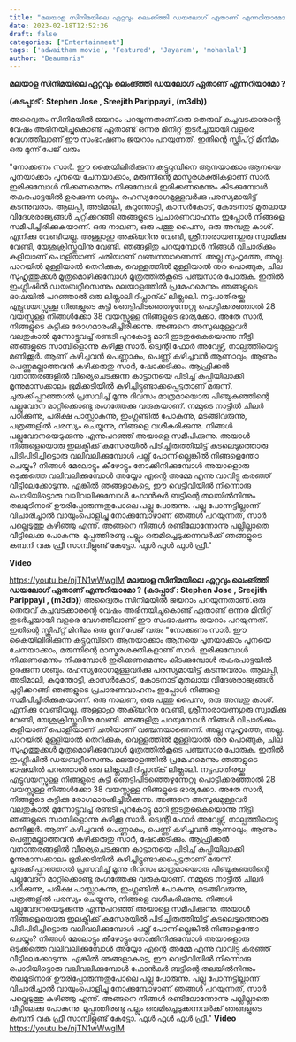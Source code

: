 ```yaml
---
title: "മലയാള സിനിമയിലെ ഏറ്റവും ലെംങ്ത്തി ഡയലോഗ് ഏതാണ് എന്നറിയാമോ ?"
date: 2023-02-18T12:52:26
draft: false
categories: ["Entertainment"]
tags: ['adwaitham movie', 'Featured', 'Jayaram', 'mohanlal']
author: "Beaumaris"
---
```


<strong>മലയാള സിനിമയിലെ ഏറ്റവും ലെംങ്ത്തി ഡയലോഗ് ഏതാണ് എന്നറിയാമോ ?</strong>

<strong>(കടപ്പാട് : Stephen Jose , Sreejith Parippayi , (m3db))</strong>

അദ്വൈതം സിനിമയിൽ ജയറാം പറയുന്നതാണ്.ഒരു തെരുവ് കച്ചവടക്കാരൻ്റെ വേഷം അഭിനയിച്ചുകൊണ്ട് ഏതാണ്ട് ഒന്നര മിനിറ്റ് തുടർച്ചയായി വളരെ വേഗത്തിലാണ് ഈ സംഭാഷണം ജയറാം പറയുന്നത്. ഇതിന്റെ സ്ക്രിപ്റ്റ് മിനിമം ഒരു മൂന്ന് പേജ് വരും

"നോക്കണം സാർ. ഈ കൈയിലിരിക്കുന്ന കട്ടുറുമ്പിനെ ആനയാക്കാം ആനയെ പൂനയാക്കാം പൂനയെ ചേനയാക്കാം, മരുന്നിന്റെ മാസ്മരശക്തികളാണ് സാർ. ഇരിക്കുമ്പോൾ നിക്കണമെന്നും നിക്കുമ്പോൾ ഇരിക്കണമെന്നും കിടക്കുമ്പോൾ തകരപാട്ടയിൽ ഉരക്കുന്ന ശബ്ദം. രഹസ്യരോഗമുള്ളവർക്കു പരസ്യമായിട്ട് കടന്നുവരാം. ആലപ്പി, അടിമാലി, കുറുന്തോട്ടി, കാസർകോട്, കോടനാട് മുതലായ വിദേശരാജ്യങ്ങൾ ചുറ്റിക്കറങ്ങി ഞങ്ങളുടെ പ്രചാരണവാഹനം ഇപ്പോൾ നിങ്ങളെ സമീപിച്ചിരിക്കുകയാണ്. ഒരു നാലണ, ഒരു പത്തു പൈസ, ഒരു അമ്പതു കാശ്. എനിക്കു വേണ്ടിയല്ല. അള്ളാഹു അക്ബറിനു വേണ്ടി, ശ്രീനാരായണഗുരു സ്വാമിക്കു വേണ്ടി, യേശുക്രിസ്തുവിനു വേണ്ടി. ഞങ്ങളിതു പറയുമ്പോൾ നിങ്ങൾ വിചാരിക്കും കളിയാണ് പൊളിയാണ് ചതിയാണ് വഞ്ചനയാണെന്ന്. അല്ല സുഹൃത്തേ, അല്ല. പാറയിൽ മുള്ളിയാൽ തെറിക്കുക, വെള്ളത്തിൽ മുള്ളിയാൽ നുര പൊങ്ങുക, ചില സുഹൃത്തുക്കൾ മൂത്രമൊഴിക്കുമ്പോൾ മൂത്രത്തിൽകൂടെ പഞ്ചസാര പോരുക. ഇതിൽ ഇംഗ്ലീഷിൽ ഡയബറ്റീസെന്നും മലയാളത്തിൽ പ്രമേഹമെന്നും ഞങ്ങളുടെ ഭാഷയിൽ പറഞ്ഞാൽ ഒരു ലിങ്ക്ലാലി ദിപ്ലാന്ക് ലിങ്ക്ലാലി. നട്ടപാതിരയ്ക്കു എട്ടുവയസ്സുള്ള നിങ്ങളുടെ കുട്ടി ഞെട്ടിപിടഞ്ഞെഴുന്നേറ്റു പൊട്ടിക്കരഞ്ഞാൽ 28 വയസ്സുള്ള നിങ്ങൾക്കോ 38 വയസ്സുള്ള നിങ്ങളുടെ ഭാര്യക്കോ. അതേ സാർ, നിങ്ങളുടെ കുട്ടിക്കു രോഗമാരംഭിച്ചിരിക്കുന്നു. അങ്ങനെ അസുഖമുള്ളവർ വലതുകാൽ മുന്നോട്ടുവച്ച് രണ്ടടി പുറകോട്ടു മാറി ഇടതുകൈയൊന്നു നീട്ടി ഞങ്ങളുടെ സാമ്പിളൊന്നു കഴിക്കൂ സാർ. ട്വെന്റി ഫോർ അവേഴ്സ്, നാല്പത്തിയെട്ടു മണിക്കൂർ. ആണ് കഴിച്ചവൻ പെണ്ണാകും, പെണ്ണ് കഴിച്ചവൻ ആണാവും, ആണും പെണ്ണുമല്ലാത്തവൻ കഴിക്കരുതു സാർ, ഷോക്കടിക്കും. ആഫ്രിക്കൻ വനാന്തരങ്ങളിൽ വീര്യെചെടക്കുന്ന കാട്ടാനയെ പിടിച്ച് കുപ്പിയിലാക്കി മൂന്നുമാസക്കാലം ഭൂമിക്കടിയിൽ കുഴിച്ചിട്ടുണ്ടാക്കപ്പെട്ടതാണ് മരുന്ന്. ചുരുക്കിപ്പറഞ്ഞാൽ പ്രസവിച്ച് മൂന്നു ദിവസം മാത്രമായൊരു പിഞ്ചുകുഞ്ഞിന്റെ പല്ലുവേദന മാറ്റിക്കൊണ്ടു രംഗത്തേക്കു വരുകയാണ്. നമ്മുടെ നാട്ടിൽ ചിലർ പഠിക്കുന്നു, പരീക്ഷ പാസ്സാകുന്നു, ഇംഗ്ലണ്ടിൽ പോകുന്നു, മടങ്ങിവരുന്നു, പത്രങ്ങളിൽ പരസ്യം ചെയ്യുന്നു, നിങ്ങളെ വശീകരിക്കുന്നു. നിങ്ങൾ പല്ലുവേദനയെടുക്കുന്നു എന്നുപറഞ്ഞ് അയാളെ സമീപിക്കുന്നു. അയാൾ നിങ്ങളെയൊരു ഇലക്ട്രിക്ക് കസേരയിൽ പിടിച്ചിരുത്തിയിട്ട് കുടലെടുത്തൊരു പിടിപിടിച്ചിട്ടൊരു വലിവലിക്കുമ്പോൾ പല്ല് പോന്നില്ലെങ്കിൽ നിങ്ങളെന്തോ ചെയ്യും? നിങ്ങൾ മേലോട്ടും കീഴോട്ടും നോക്കിനിക്കുമ്പോൾ അയാളൊരു ഒടുക്കത്തെ വലിവലിക്കുമ്പോൾ അയ്യോ എന്റെ അമ്മേ എന്നു വാവിട്ടു കരഞ്ഞ് വീട്ടിലേക്കോടുന്നു. എങ്കിൽ ഞങ്ങളാകട്ടെ, ഈ വെട്ടിവിയിൽ നിന്നൊരു പൊടിയിട്ടൊരു വലിവലിക്കുമ്പോൾ ഫോൻകർ ബട്ടിന്റെ തലയിൽനിന്നും തലമുടിനാര് ഊരിപ്പോരുന്നതുപോലെ പല്ലു പോരുന്നു. പല്ലു പോന്നട്ടില്ലാന്ന് വിചാരിച്ചാൽ വായുംപൊളിച്ചു നോക്കുമ്പോഴാണ് ഞങ്ങൾ പറയുന്നത്, സാർ പല്ലെടുത്തു കഴിഞ്ഞു എന്ന്. അങ്ങനെ നിങ്ങൾ രണ്ടിലോന്നോന്നു പല്ലില്ലാതെ വീട്ടിലേക്കു പോകുന്നു. മുപ്പത്തിരണ്ടു പല്ലും ഒരുമിച്ചെടുക്കന്നവർക്ക് ഞങ്ങളുടെ കമ്പനി വക ഫ്രീ സാമ്പിളുണ്ട് കേട്ടോ. ഫുൾ ഫുൾ ഫുൾ ഫ്രീ."

<strong>Video </strong>

https://youtu.be/njTN1wWwglM
**മലയാള സിനിമയിലെ ഏറ്റവും ലെംങ്ത്തി ഡയലോഗ് ഏതാണ് എന്നറിയാമോ ?** **(കടപ്പാട് : Stephen Jose , Sreejith Parippayi , (m3db))** അദ്വൈതം സിനിമയിൽ ജയറാം പറയുന്നതാണ്.ഒരു തെരുവ് കച്ചവടക്കാരൻ്റെ വേഷം അഭിനയിച്ചുകൊണ്ട് ഏതാണ്ട് ഒന്നര മിനിറ്റ് തുടർച്ചയായി വളരെ വേഗത്തിലാണ് ഈ സംഭാഷണം ജയറാം പറയുന്നത്. ഇതിന്റെ സ്ക്രിപ്റ്റ് മിനിമം ഒരു മൂന്ന് പേജ് വരും "നോക്കണം സാർ. ഈ കൈയിലിരിക്കുന്ന കട്ടുറുമ്പിനെ ആനയാക്കാം ആനയെ പൂനയാക്കാം പൂനയെ ചേനയാക്കാം, മരുന്നിന്റെ മാസ്മരശക്തികളാണ് സാർ. ഇരിക്കുമ്പോൾ നിക്കണമെന്നും നിക്കുമ്പോൾ ഇരിക്കണമെന്നും കിടക്കുമ്പോൾ തകരപാട്ടയിൽ ഉരക്കുന്ന ശബ്ദം. രഹസ്യരോഗമുള്ളവർക്കു പരസ്യമായിട്ട് കടന്നുവരാം. ആലപ്പി, അടിമാലി, കുറുന്തോട്ടി, കാസർകോട്, കോടനാട് മുതലായ വിദേശരാജ്യങ്ങൾ ചുറ്റിക്കറങ്ങി ഞങ്ങളുടെ പ്രചാരണവാഹനം ഇപ്പോൾ നിങ്ങളെ സമീപിച്ചിരിക്കുകയാണ്. ഒരു നാലണ, ഒരു പത്തു പൈസ, ഒരു അമ്പതു കാശ്. എനിക്കു വേണ്ടിയല്ല. അള്ളാഹു അക്ബറിനു വേണ്ടി, ശ്രീനാരായണഗുരു സ്വാമിക്കു വേണ്ടി, യേശുക്രിസ്തുവിനു വേണ്ടി. ഞങ്ങളിതു പറയുമ്പോൾ നിങ്ങൾ വിചാരിക്കും കളിയാണ് പൊളിയാണ് ചതിയാണ് വഞ്ചനയാണെന്ന്. അല്ല സുഹൃത്തേ, അല്ല. പാറയിൽ മുള്ളിയാൽ തെറിക്കുക, വെള്ളത്തിൽ മുള്ളിയാൽ നുര പൊങ്ങുക, ചില സുഹൃത്തുക്കൾ മൂത്രമൊഴിക്കുമ്പോൾ മൂത്രത്തിൽകൂടെ പഞ്ചസാര പോരുക. ഇതിൽ ഇംഗ്ലീഷിൽ ഡയബറ്റീസെന്നും മലയാളത്തിൽ പ്രമേഹമെന്നും ഞങ്ങളുടെ ഭാഷയിൽ പറഞ്ഞാൽ ഒരു ലിങ്ക്ലാലി ദിപ്ലാന്ക് ലിങ്ക്ലാലി. നട്ടപാതിരയ്ക്കു എട്ടുവയസ്സുള്ള നിങ്ങളുടെ കുട്ടി ഞെട്ടിപിടഞ്ഞെഴുന്നേറ്റു പൊട്ടിക്കരഞ്ഞാൽ 28 വയസ്സുള്ള നിങ്ങൾക്കോ 38 വയസ്സുള്ള നിങ്ങളുടെ ഭാര്യക്കോ. അതേ സാർ, നിങ്ങളുടെ കുട്ടിക്കു രോഗമാരംഭിച്ചിരിക്കുന്നു. അങ്ങനെ അസുഖമുള്ളവർ വലതുകാൽ മുന്നോട്ടുവച്ച് രണ്ടടി പുറകോട്ടു മാറി ഇടതുകൈയൊന്നു നീട്ടി ഞങ്ങളുടെ സാമ്പിളൊന്നു കഴിക്കൂ സാർ. ട്വെന്റി ഫോർ അവേഴ്സ്, നാല്പത്തിയെട്ടു മണിക്കൂർ. ആണ് കഴിച്ചവൻ പെണ്ണാകും, പെണ്ണ് കഴിച്ചവൻ ആണാവും, ആണും പെണ്ണുമല്ലാത്തവൻ കഴിക്കരുതു സാർ, ഷോക്കടിക്കും. ആഫ്രിക്കൻ വനാന്തരങ്ങളിൽ വീര്യെചെടക്കുന്ന കാട്ടാനയെ പിടിച്ച് കുപ്പിയിലാക്കി മൂന്നുമാസക്കാലം ഭൂമിക്കടിയിൽ കുഴിച്ചിട്ടുണ്ടാക്കപ്പെട്ടതാണ് മരുന്ന്. ചുരുക്കിപ്പറഞ്ഞാൽ പ്രസവിച്ച് മൂന്നു ദിവസം മാത്രമായൊരു പിഞ്ചുകുഞ്ഞിന്റെ പല്ലുവേദന മാറ്റിക്കൊണ്ടു രംഗത്തേക്കു വരുകയാണ്. നമ്മുടെ നാട്ടിൽ ചിലർ പഠിക്കുന്നു, പരീക്ഷ പാസ്സാകുന്നു, ഇംഗ്ലണ്ടിൽ പോകുന്നു, മടങ്ങിവരുന്നു, പത്രങ്ങളിൽ പരസ്യം ചെയ്യുന്നു, നിങ്ങളെ വശീകരിക്കുന്നു. നിങ്ങൾ പല്ലുവേദനയെടുക്കുന്നു എന്നുപറഞ്ഞ് അയാളെ സമീപിക്കുന്നു. അയാൾ നിങ്ങളെയൊരു ഇലക്ട്രിക്ക് കസേരയിൽ പിടിച്ചിരുത്തിയിട്ട് കുടലെടുത്തൊരു പിടിപിടിച്ചിട്ടൊരു വലിവലിക്കുമ്പോൾ പല്ല് പോന്നില്ലെങ്കിൽ നിങ്ങളെന്തോ ചെയ്യും? നിങ്ങൾ മേലോട്ടും കീഴോട്ടും നോക്കിനിക്കുമ്പോൾ അയാളൊരു ഒടുക്കത്തെ വലിവലിക്കുമ്പോൾ അയ്യോ എന്റെ അമ്മേ എന്നു വാവിട്ടു കരഞ്ഞ് വീട്ടിലേക്കോടുന്നു. എങ്കിൽ ഞങ്ങളാകട്ടെ, ഈ വെട്ടിവിയിൽ നിന്നൊരു പൊടിയിട്ടൊരു വലിവലിക്കുമ്പോൾ ഫോൻകർ ബട്ടിന്റെ തലയിൽനിന്നും തലമുടിനാര് ഊരിപ്പോരുന്നതുപോലെ പല്ലു പോരുന്നു. പല്ലു പോന്നട്ടില്ലാന്ന് വിചാരിച്ചാൽ വായുംപൊളിച്ചു നോക്കുമ്പോഴാണ് ഞങ്ങൾ പറയുന്നത്, സാർ പല്ലെടുത്തു കഴിഞ്ഞു എന്ന്. അങ്ങനെ നിങ്ങൾ രണ്ടിലോന്നോന്നു പല്ലില്ലാതെ വീട്ടിലേക്കു പോകുന്നു. മുപ്പത്തിരണ്ടു പല്ലും ഒരുമിച്ചെടുക്കന്നവർക്ക് ഞങ്ങളുടെ കമ്പനി വക ഫ്രീ സാമ്പിളുണ്ട് കേട്ടോ. ഫുൾ ഫുൾ ഫുൾ ഫ്രീ." **Video** https://youtu.be/njTN1wWwglM
